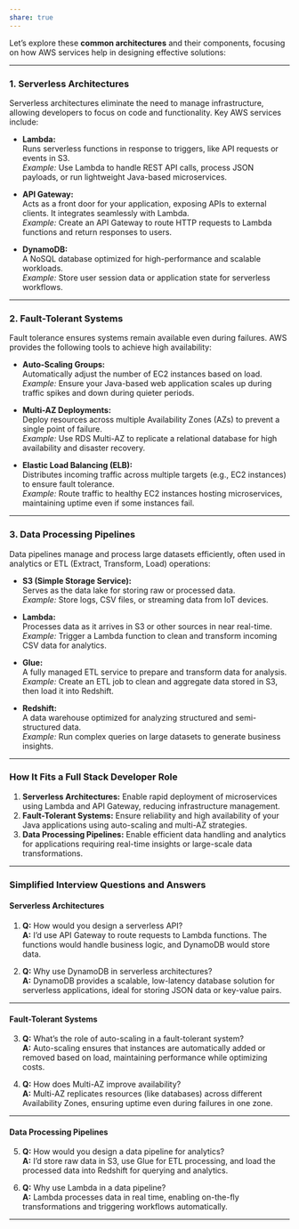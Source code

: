 ```yaml
---
share: true
---
```


Let’s explore these **common architectures** and their components, focusing on how AWS services help in designing effective solutions:

---

### **1. Serverless Architectures**
Serverless architectures eliminate the need to manage infrastructure, allowing developers to focus on code and functionality. Key AWS services include:

- **Lambda:**  
  Runs serverless functions in response to triggers, like API requests or events in S3.  
  *Example:* Use Lambda to handle REST API calls, process JSON payloads, or run lightweight Java-based microservices.

- **API Gateway:**  
  Acts as a front door for your application, exposing APIs to external clients. It integrates seamlessly with Lambda.  
  *Example:* Create an API Gateway to route HTTP requests to Lambda functions and return responses to users.

- **DynamoDB:**  
  A NoSQL database optimized for high-performance and scalable workloads.  
  *Example:* Store user session data or application state for serverless workflows.

---

### **2. Fault-Tolerant Systems**
Fault tolerance ensures systems remain available even during failures. AWS provides the following tools to achieve high availability:

- **Auto-Scaling Groups:**  
  Automatically adjust the number of EC2 instances based on load.  
  *Example:* Ensure your Java-based web application scales up during traffic spikes and down during quieter periods.

- **Multi-AZ Deployments:**  
  Deploy resources across multiple Availability Zones (AZs) to prevent a single point of failure.  
  *Example:* Use RDS Multi-AZ to replicate a relational database for high availability and disaster recovery.

- **Elastic Load Balancing (ELB):**  
  Distributes incoming traffic across multiple targets (e.g., EC2 instances) to ensure fault tolerance.  
  *Example:* Route traffic to healthy EC2 instances hosting microservices, maintaining uptime even if some instances fail.

---

### **3. Data Processing Pipelines**
Data pipelines manage and process large datasets efficiently, often used in analytics or ETL (Extract, Transform, Load) operations:

- **S3 (Simple Storage Service):**  
  Serves as the data lake for storing raw or processed data.  
  *Example:* Store logs, CSV files, or streaming data from IoT devices.

- **Lambda:**  
  Processes data as it arrives in S3 or other sources in near real-time.  
  *Example:* Trigger a Lambda function to clean and transform incoming CSV data for analytics.

- **Glue:**  
  A fully managed ETL service to prepare and transform data for analysis.  
  *Example:* Create an ETL job to clean and aggregate data stored in S3, then load it into Redshift.

- **Redshift:**  
  A data warehouse optimized for analyzing structured and semi-structured data.  
  *Example:* Run complex queries on large datasets to generate business insights.

---

### **How It Fits a Full Stack Developer Role**
1. **Serverless Architectures:** Enable rapid deployment of microservices using Lambda and API Gateway, reducing infrastructure management.  
2. **Fault-Tolerant Systems:** Ensure reliability and high availability of your Java applications using auto-scaling and multi-AZ strategies.  
3. **Data Processing Pipelines:** Enable efficient data handling and analytics for applications requiring real-time insights or large-scale data transformations.

---

### **Simplified Interview Questions and Answers**

#### **Serverless Architectures**
1. **Q:** How would you design a serverless API?  
   **A:** I’d use API Gateway to route requests to Lambda functions. The functions would handle business logic, and DynamoDB would store data.

2. **Q:** Why use DynamoDB in serverless architectures?  
   **A:** DynamoDB provides a scalable, low-latency database solution for serverless applications, ideal for storing JSON data or key-value pairs.

---

#### **Fault-Tolerant Systems**
3. **Q:** What’s the role of auto-scaling in a fault-tolerant system?  
   **A:** Auto-scaling ensures that instances are automatically added or removed based on load, maintaining performance while optimizing costs.

4. **Q:** How does Multi-AZ improve availability?  
   **A:** Multi-AZ replicates resources (like databases) across different Availability Zones, ensuring uptime even during failures in one zone.

---

#### **Data Processing Pipelines**
5. **Q:** How would you design a data pipeline for analytics?  
   **A:** I’d store raw data in S3, use Glue for ETL processing, and load the processed data into Redshift for querying and analytics.

6. **Q:** Why use Lambda in a data pipeline?  
   **A:** Lambda processes data in real time, enabling on-the-fly transformations and triggering workflows automatically.

---
